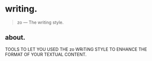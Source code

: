 # writing.

> zo — The writing style.

## about.

TOOLS TO LET YOU USED THE zo WRiTiNG STYLE TO ENHANCE THE FORMAT OF YOUR TEXTUAL CONTENT.
